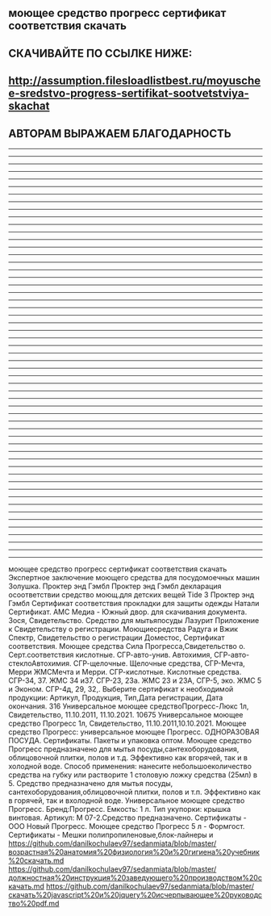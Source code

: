 моющее средство прогресс сертификат соответствия скачать
--------------------------------------------------
СКАЧИВАЙТЕ ПО ССЫЛКЕ НИЖЕ:
--------------------------------------------------
http://assumption.filesloadlistbest.ru/moyuschee-sredstvo-progress-sertifikat-sootvetstviya-skachat
--------------------------------------------------
АВТОРАМ ВЫРАЖАЕМ БЛАГОДАРНОСТЬ
--------------------------------------------------
--------------------------------------------------
--------------------------------------------------
--------------------------------------------------
--------------------------------------------------
--------------------------------------------------
--------------------------------------------------
--------------------------------------------------
--------------------------------------------------
--------------------------------------------------
--------------------------------------------------
--------------------------------------------------
--------------------------------------------------
--------------------------------------------------
--------------------------------------------------
--------------------------------------------------
--------------------------------------------------
--------------------------------------------------
--------------------------------------------------
--------------------------------------------------
--------------------------------------------------
--------------------------------------------------
--------------------------------------------------
--------------------------------------------------
--------------------------------------------------
--------------------------------------------------
--------------------------------------------------
--------------------------------------------------
--------------------------------------------------
--------------------------------------------------
--------------------------------------------------
--------------------------------------------------
--------------------------------------------------
--------------------------------------------------
--------------------------------------------------
--------------------------------------------------
--------------------------------------------------
--------------------------------------------------
--------------------------------------------------
--------------------------------------------------
--------------------------------------------------
--------------------------------------------------
--------------------------------------------------
--------------------------------------------------
--------------------------------------------------
--------------------------------------------------
--------------------------------------------------
--------------------------------------------------
--------------------------------------------------
--------------------------------------------------
--------------------------------------------------
--------------------------------------------------
--------------------------------------------------
--------------------------------------------------
--------------------------------------------------
--------------------------------------------------
моющее средство прогресс сертификат соответствия скачать Экспертное заключение моющего средства для посудомоечных машин Золушка. Проктер энд Гэмбл  Проктер энд Гэмбл декларация осоответствии средство моющ.для детских вещей Tide 3  Проктер энд Гэмбл Сертификат соответствия прокладки для защиты одежды Натали Сертификат. АМС Медиа - Южный двор. для скачивания документа. Зося, Свидетельство. Средство для мытьяпосуды Лазурит  Приложение к Свидетельству о регистрации. Моющиесредства Радуга и Вжик Спектр, Свидетельство о регистрации Доместос, Сертификат соответствия. Моющее средства Сила Прогресса,Свидетельство о. Серт.соответствия кислотные. СГР-авто-унив. Автохимия, СГР-авто-стеклоАвтохимия. СГР-щелочные. Щелочные средства, СГР-Мечта, Мерри ЖМСМечта и Мерри. СГР-кислотные. Кислотные средства. СГР-34, 37. ЖМС 34 и37. СГР-23, 23а. ЖМС 23 и 23А, СГР-5, эко. ЖМС 5 и Эконом. СГР-4д, 29, 32,. Выберите сертификат к необходимой продукции: Артикул, Продукция, Тип,Дата регистрации, Дата окончания. 316  Универсальное моющее средствоПрогресс-Люкс 1л, Свидетельство, 11.10.2011, 11.10.2021. 10675 Универсальное моющее средство Прогресс 1л, Свидетельство, 11.10.2011,10.10.2021. Моющее средство Прогресс: универсальное моющее Прогресс. ОДНОРАЗОВАЯ ПОСУДА. Сертификаты. Пакеты и упаковка оптом. Моющее средство Прогресс предназначено для мытья посуды,сантехоборудования, облицовочной плитки, полов и т.д. Эффективно как вгорячей, так и в холодной воде. Способ применения: нанесите небольшоеколичество средства на губку или растворите 1 столовую ложку средства (25мл) в 5. Средство предназначено для мытья посуды, сантехоборудования,облицовочной плитки, полов и т.п. Эффективно как в горячей, так и вхолодной воде. Универсальное моющее средство Прогресс. Бренд:Прогресс. Емкость: 1 л. Тип укупорки: крышка винтовая. Артикул: М 07-2.Средство предназначено. Сертификаты - ООО Новый Прогресс. Моющее средство Прогресс 5 л - Формгост. Сертификаты - Мешки полипропиленовые,блок-лайнеры и
https://github.com/danilkochulaev97/sedanmiata/blob/master/возрастная%20анатомия%20физиология%20и%20гигиена%20учебник%20скачать.md
https://github.com/danilkochulaev97/sedanmiata/blob/master/должностная%20инструкция%20заведующего%20производством%20скачать.md
https://github.com/danilkochulaev97/sedanmiata/blob/master/скачать%20javascript%20и%20jquery%20исчерпывающее%20руководство%20pdf.md